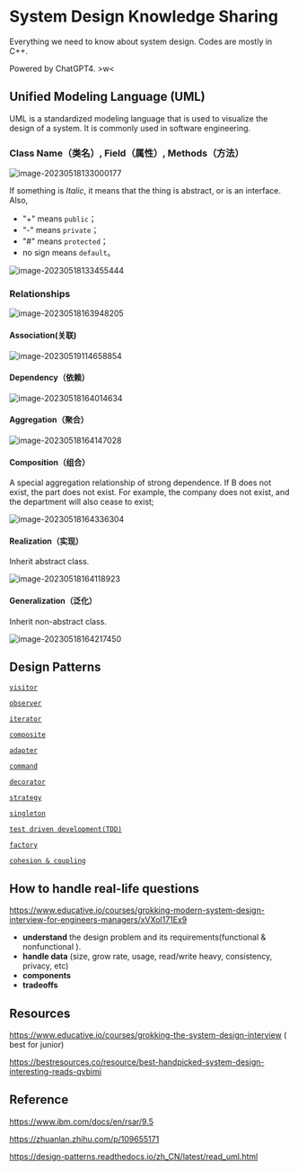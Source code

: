 

# System Design Knowledge Sharing

Everything we need to know about system design. Codes are mostly in C++.  

Powered by ChatGPT4. >w<

## Unified Modeling Language (UML)

UML is a standardized modeling language that is used to visualize the design of a system. It is commonly used in software engineering. 

### Class Name（类名）, Field（属性）, Methods（方法）

![image-20230518133000177](assets/image-20230518133000177.png)

If something is *Italic*, it means that the thing is abstract, or is an interface. Also, 

- "+" means `public`；
- "-" means `private`；
- "#" means `protected`；
- no sign means `default`。

![image-20230518133455444](assets/image-20230518133455444.png)

### Relationships

![image-20230518163948205](assets/image-20230518163948205.png)

#### Association(关联)

![image-20230519114658854](assets/image-20230519114658854.png)

#### Dependency（依赖）

![image-20230518164014634](assets/image-20230518164014634.png)

#### Aggregation（聚合）

![image-20230518164147028](assets/image-20230518164147028.png)

#### Composition（组合）

A special aggregation relationship of strong dependence. If B does not exist, the part does not exist. For example, the company does not exist, and the department will also cease to exist;

![image-20230518164336304](assets/image-20230518164336304.png)

#### Realization（实现）

Inherit abstract class.

![image-20230518164118923](assets/image-20230518164118923.png)

#### Generalization（泛化）

Inherit non-abstract class.

![image-20230518164217450](assets/image-20230518164217450.png)

## Design Patterns

[`visitor`](docs/visitor.md)

[`observer`](docs/observer.md)

[`iterator`](docs/iterator.md)

[`composite`](docs/composite.md)

[`adapter`](docs/adapter.md)

[`command`](docs/command.md)

[`decorator`](docs/decorator.md)

[`strategy`](docs/strategy.md)

[`singleton`](docs/singleton.md)

[`test driven development(TDD)`](docs/tdd.md)

[`factory`](docs/factory.md)

[`cohesion & coupling`](docs/cohesion&coupling.md)

## How to handle real-life questions

https://www.educative.io/courses/grokking-modern-system-design-interview-for-engineers-managers/xVXol171Ex9
* **understand** the design problem and its requirements(functional & nonfunctional ).
* **handle data** (size, grow rate, usage, read/write heavy, consistency, privacy, etc)
* **components**
* **tradeoffs**

## Resources

https://www.educative.io/courses/grokking-the-system-design-interview ( best for junior)

https://bestresources.co/resource/best-handpicked-system-design-interesting-reads-qvbimi



## Reference

https://www.ibm.com/docs/en/rsar/9.5

https://zhuanlan.zhihu.com/p/109655171

https://design-patterns.readthedocs.io/zh_CN/latest/read_uml.html
